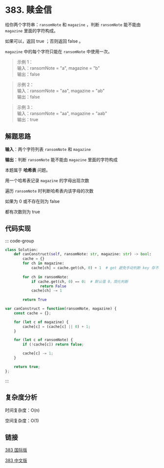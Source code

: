 # 383. 赎金信 <Badge type="tip" text="Easy" />

给你两个字符串：`ransomNote` 和 `magazine` ，判断 `ransomNote` 能不能由 `magazine` 里面的字符构成。

如果可以，返回 true ；否则返回 false 。

`magazine` 中的每个字符只能在 `ransomNote` 中使用一次。

>示例 1：  
输入：ransomNote = "a", magazine = "b"   
输出：false

>示例 2：  
输入：ransomNote = "aa", magazine = "ab"   
输出：false

>示例 3：  
输入：ransomNote = "aa", magazine = "aab"   
输出：true

## 解题思路

**输入**：两个字符列表 `ransomNote` 和 `magazine` 

**输出**：判断 `ransomNote` 能不能由 `magazine` 里面的字符构成

本题属于 **哈希表** 问题。

用一个哈希表记录 `magazine` 的字母出现次数

遍历 `ransomNote` 时判断哈希表内该字母的次数

如果为 0 或不存在则为 false

都有次数则为 true

## 代码实现

::: code-group

```python
class Solution:
    def canConstruct(self, ransomNote: str, magazine: str) -> bool:
        cache = {}
        for ch in magazine:
            cache[ch] = cache.get(ch, 0) + 1  # get 避免手动判断 key 存不存在
        
        for ch in ransomNote:
            if cache.get(ch, 0) == 0:  # 默认值 0，简化判断
                return False
            cache[ch] -= 1
        
        return True
```

```javascript
var canConstruct = function(ransomNote, magazine) {
    const cache = {};

    for (let c of magazine) {
        cache[c] = (cache[c] || 0) + 1;
    }

    for (let c of ransomNote) {
        if (!cache[c]) return false;

        cache[c] -= 1;
    }

    return true;
};
```

:::

## 复杂度分析

时间复杂度：O(n)

空间复杂度：O(1)

## 链接

[383 国际版](https://leetcode.com/problems/ransom-note/description/)

[383 中文版](https://leetcode.cn/problems/ransom-note/description/)
